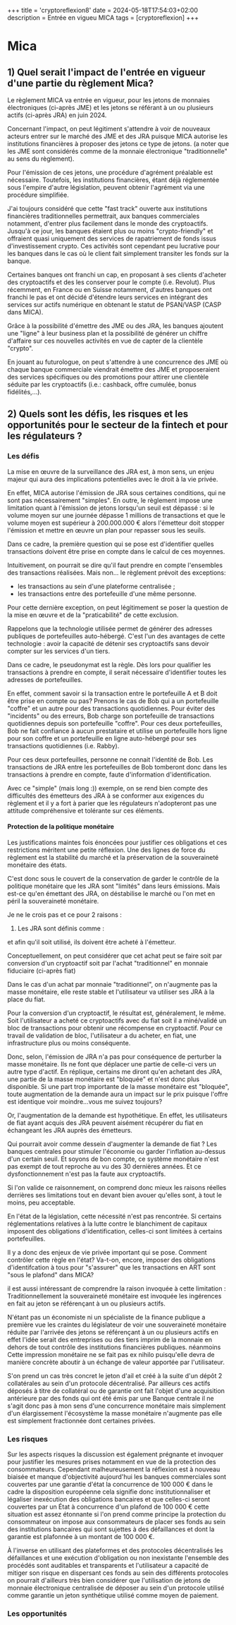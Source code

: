 +++
title = 'cryptoreflexion8'
date = 2024-05-18T17:54:03+02:00
description = Entrée en vigueu MICA
tags = [cryptoreflexion]
+++
# Mica 
## 1) Quel serait l'impact de l'entrée en vigueur d'une partie du règlement Mica?

Le règlement MICA va entrée en vigueur, pour les jetons de monnaies électroniques (ci-après JME) et les jetons se référant à un ou plusieurs actifs (ci-après JRA) en juin 2024. 

Concernant l'impact, on peut légitiment s'attendre à voir de nouveaux acteurs entrer sur le marché des JME et des JRA puisque MICA autorise les institutions financières à proposer des jetons ce type de jetons.  (a noter que les JME sont considérés comme de la monnaie électronique "traditionnelle" au sens du règlement). 

Pour l'émission de ces jetons, une procédure d'agrément préalable est nécessaire. Toutefois, les institutions financières, étant déjà réglementée sous l'empire d'autre législation, peuvent obtenir l'agrément via une procédure simplifiée. 

J'ai toujours considéré que cette "fast track" ouverte aux institutions financières traditionnelles permettrait, aux banques commerciales notamment, d'entrer plus facilement dans le monde des cryptoactifs. Jusqu'à ce jour, les banques étaient plus ou moins "crypto-friendly" et offraient quasi uniquement des services de rapatriement de fonds issus d'investissement crypto. Ces activités sont cependant peu lucrative pour les banques dans le cas où le client fait simplement transiter les fonds sur la banque. 

Certaines banques ont franchi un cap, en proposant à ses clients d'acheter des cryptoactifs et des les conserver pour le compte (i.e. Revolut). Plus récemment, en France ou en Suisse notamment, d'autres banques ont franchi le pas et ont décidé d'étendre leurs services en intégrant des services sur actifs numérique en obtenant le statut de PSAN/VASP (CASP dans MICA).

Grâce à la possibilité d'émettre des JME ou des JRA, les banques ajoutent une "ligne" à leur business plan et la possibilité de générer un chiffre d'affaire sur ces nouvelles activités en vue de  capter de la clientèle "crypto". 

En jouant au futurologue, on peut s'attendre à une concurrence des JME où chaque banque commerciale viendrait émettre des JME et proposeraient des services spécifiques ou des promotions pour attirer une clientèle séduite par les cryptoactifs (i.e.: cashback, offre cumulée, bonus fidélités,...).

## 2) Quels sont les défis, les risques et les opportunités pour le secteur de la fintech et pour les régulateurs ?

### Les défis

La mise en œuvre de la surveillance des JRA est, à mon sens, un enjeu majeur qui aura des implications potentielles avec le droit à la vie privée. 

En effet, MICA autorise l'émission de JRA sous certaines conditions, qui ne sont pas nécessairement "simples". En outre, le règlement impose une limitation quant à l'émission de jetons lorsqu'un seuil est dépassé : si le volume moyen sur une journée dépasse 1 millions de transactions et que le volume moyen est supérieur à 200.000.000 € alors l'émetteur doit stopper l'émission et mettre en œuvre un plan pour repasser sous les seuils. 

Dans ce cadre, la première question qui se pose est d'identifier quelles transactions doivent être prise en compte dans le calcul de ces moyennes. 

Intuitivement, on pourrait se dire qu'il faut prendre en compte l'ensembles des transactions réalisées. Mais non... le règlement prévoit des exceptions: 
- les transactions au sein d'une plateforme centralisée ;
- les transactions entre des portefeuille d'une même personne.

Pour cette dernière exception, on peut légitimement se poser la question de la mise en œuvre et de la "praticabilité" de cette exclusion. 

Rappelons que la technologie utilisée permet de générer des adresses publiques de portefeuilles auto-hébergé. C'est l'un des avantages de cette technologie : avoir la capacité de détenir ses cryptoactifs sans devoir compter sur les services d'un tiers. 

Dans ce cadre, le pseudonymat est la règle. Dès lors pour qualifier les transactions à prendre en compte, il serait nécessaire d'identifier toutes les adresses de portefeuilles. 

En effet, comment savoir si la transaction entre le portefeuille A et B doit être prise en compte ou pas?  Prenons le cas de Bob qui a un portefeuille "coffre" et un autre pour des transactions quotidiennes. Pour éviter des "incidents" ou des erreurs, Bob charge son portefeuille de transactions quotidiennes depuis son portefeuille "coffre". Pour ces deux portefeuilles, Bob ne fait confiance à aucun prestataire et utilise un portefeuille hors ligne pour son coffre et un portefeuille en ligne auto-hébergé pour ses transactions quotidiennes (i.e. Rabby). 

Pour ces deux portefeuilles, personne ne connait l'identité de Bob. Les transactions de JRA entre les portefeuilles de Bob tomberont donc dans les transactions à prendre en compte, faute d'information d'identification. 

Avec ce "simple" (mais long :)) exemple, on se rend bien compte des difficultés des émetteurs des JRA à se conformer aux exigences du règlement et il y a fort à parier que les régulateurs n'adopteront pas une attitude compréhensive et tolérante sur ces éléments. 

#### Protection de la politique monétaire

Les justifications maintes fois énoncées pour justifier ces obligations et ces restrictions méritent une petite réflexion. Une des lignes de force du règlement est la stabilité du marché et la préservation de la souveraineté monétaire des états.  

C'est donc sous le couvert de la conservation de garder le contrôle de la politique monétaire que les JRA sont "limités" dans leurs émissions. Mais est-ce qu'en émettant des JRA, on déstabilise le marché ou l'on met en péril la souveraineté monétaire. 

Je ne le crois pas et ce pour 2 raisons : 

1) Les JRA sont définis comme : 

et afin qu'il soit utilisé, ils doivent être acheté à l'émetteur. 

Conceptuellement, on peut considérer que cet achat peut se faire soit par conversion d'un cryptoactif soit par l'achat "traditionnel" en monnaie fiduciaire (ci-après fiat)

Dans le cas d'un achat par monnaie "traditionnel", on n'augmente pas la masse monétaire, elle reste stable et l'utilisateur va utiliser ses JRA à la place du fiat.

Pour la conversion d'un cryptoactif, le résultat est, généralement, le même. Soit l'utilisateur a acheté ce cryptoactifs avec du fiat soit il a miné/validé un bloc de transactions pour obtenir une récompense en cryptoactif. Pour ce travail de validation de bloc, l'utilisateur a du acheter, en fiat, une infrastructure plus ou moins conséquente. 

Donc, selon, l'émission de JRA n'a pas pour conséquence de perturber la masse monétaire. Ils ne font que déplacer une partie de celle-ci vers un autre type d'actif. En réplique, certains me diront qu'en achetant des JRA, une partie de la masse monétaire est "bloquée" et n'est donc plus disponible. Si une part trop importante de la masse monétaire est "bloquée", toute augmentation de la demande aura un impact sur le prix puisque l'offre est identique voir moindre...vous me suivez toujours? 

Or, l'augmentation de la demande est hypothétique. En effet, les utilisateurs de fiat ayant acquis des JRA peuvent aisément récupérer du fiat en échangeant les JRA auprès des émetteurs.

Qui pourrait avoir comme dessein d'augmenter la demande de fiat ? Les banques centrales pour stimuler l'économie ou garder l'inflation au-dessus d'un certain seuil. Et soyons de bon compte, ce système monétaire n'est pas exempt de tout reproche au vu des 30 dernières années. Et ce dysfonctionnement n'est pas la faute aux cryptoactifs.

Si l'on valide ce raisonnement, on comprend donc mieux les raisons réelles derrières ses limitations tout en devant bien avouer qu'elles sont, à tout le moins, peu acceptable. 


En l'état de la législation, cette nécessité n'est pas rencontrée. Si certains réglementations relatives à la lutte contre le blanchiment de capitaux imposent des obligations d'identification, celles-ci sont limitées à certains portefeuilles. 

Il y a donc des enjeux de vie privée important qui se pose. Comment contrôler cette règle en l'état? Va-t-on, encore, imposer des obligations d'identifcation à tous pour "s'assurer" que les transactions en ART sont "sous le plafond" dans MICA? 

il est aussi intéressant de comprendre la raison invoquée à cette limitation : Traditionnellement la souveraineté monétaire est invoquée les ingérences en fait au jeton se référençant à un ou plusieurs actifs.

N'étant pas un économiste ni un spécialiste de la finance publique a première vue les craintes du législateur de voir une souveraineté monétaire réduite par l'arrivée des jetons se référençant à un ou plusieurs actifs en effet l'idée serait des entreprises ou des tiers imprim de la monnaie en dehors de tout contrôle des institutions financières publiques. néanmoins Cette impression monétaire ne se fait pas ex nihilo puisqu'elle devra de manière concrète aboutir à un échange de valeur apportée par l'utilisateur.

S'on prend un cas très concret le jeton d'ail et créé à la suite d'un dépôt 2 collatérales au sein d'un protocole décentralisé. Par ailleurs ces actifs déposés à titre de collatéral ou de garantie ont fait l'objet d'une acquisition antérieure par des fonds qui ont été émis par une Banque centrale il ne s'agit donc pas à mon sens d'une concurrence monétaire mais simplement d'un élargissement l'écosystème la masse monétaire n'augmente pas elle est simplement fractionnée dont certaines privées.


### Les risques

Sur les aspects risques la discussion est également prégnante et invoquer pour justifier les mesures prises notamment en vue de la protection des consommateurs. Cependant malheureusement la réflexion est à nouveau biaisée et manque d'objectivité aujourd'hui les banques commerciales sont couvertes par une garantie d'état la concurrence de 100 000 € dans le cadre la disposition européenne cela signifie donc institutionnaliser et légaliser inexécution des obligations bancaires et que celles-ci seront couvertes par un État à concurrence d'un plafond de 100 000 € cette situation est assez étonnante si l'on prend comme principe la protection du consommateur on impose aux consommateurs de placer ses fonds au sein des institutions bancaires qui sont sujettes à des défaillances et dont la garantie est plafonnée à un montant de 100 000 €.

À l'inverse en utilisant des plateformes et des protocoles décentralisés les défaillances et une exécution d'obligation ou non inexistante l'ensemble des procédés sont auditables et transparents et l'utilisateur a capacité de mitiger son risque en dispersant ces fonds au sein des différents protocoles on pourrait d'ailleurs très bien considérer que l'utilisation de jetons de monnaie électronique centralisée de déposer au sein d'un protocole utilisé comme garantie un jeton synthétique utilisé comme moyen de paiement. 

### Les opportunités